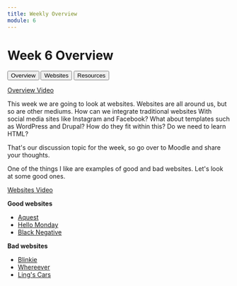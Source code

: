 ```yaml
---
title: Weekly Overview
module: 6
---
```


# Week 6 Overview <br />

<div class="tab">
  <button class="tablinks active" onclick="openTab(event, 'Overview')">Overview</button>
   <button class="tablinks" onclick="openTab(event, 'Websites')">Websites</button>
    <button class="tablinks" onclick="openTab(event, 'Resources')">Resources</button>
</div>

<!-- Tab content -->
<div id="Overview" class="tabcontent" style="display:block">
<!-- video -->
<p><a href="//www.youtube.com/embed/BkVduiRTFy4" data-lity>Overview Video</a></p>

<p>This week we are going to look at websites.  Websites are all around us, but so are other mediums. How can we integrate traditional websites With social media sites like Instagram and Facebook?  What about templates such as WordPress and Drupal? How do they fit within this?  Do we need to learn HTML?  </p>

<p>That's our discussion topic for the week, so go over to Moodle and share your thoughts.</p>
</div>
<div id="Websites" class="tabcontent">

<p>One of the things I like are examples of good and bad websites.  Let's look at some good ones.</p>

<p><a href="//www.youtube.com/embed/4eODh0pNc9o" data-lity>Websites Video</a></p>
</div>

<div id="Resources" class="tabcontent">

<p><b>Good websites</b></p>
<ul>
<li><a href="http://www.aquest.it" target="_new">Aquest</a></li>
<li><a href="http://hellomonday.com" target="_new">Hello Monday</a></li>
<li><a href="http://blacknegative.com" target="_new">Black Negative</a></li>
</ul>

<p><b>Bad websites</b></p>
<ul>
<li><a href="https://blinkee.com/" target="_new">Blinkie</a>
<li><a href="http://www.wherever.com/" target="_new">Whereever</a>
<li><a href="https://www.lingscars.com/" target="_new">Ling's Cars</a>
</ul>
</div>